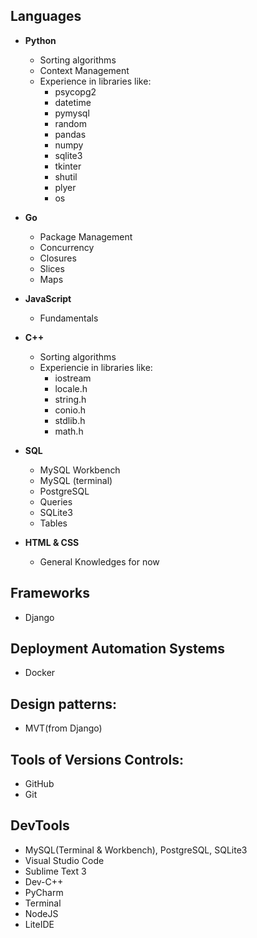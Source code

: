 ## Languages

- <b>Python</b>
  - Sorting algorithms
  - Context Management
  - Experience in libraries like:
    - psycopg2
    - datetime
    - pymysql
    - random
    - pandas
    - numpy
    - sqlite3
    - tkinter
    - shutil
    - plyer
    - os

- <b>Go</b>
  - Package Management
  - Concurrency
  - Closures
  - Slices
  - Maps
- <b>JavaScript</b>
  - Fundamentals
- <b>C++</b>
  - Sorting algorithms
  - Experiencie in libraries like:
    - iostream
    - locale.h
    - string.h
    - conio.h
    - stdlib.h
    - math.h
- <b>SQL</b>

  - MySQL Workbench
  - MySQL (terminal)
  - PostgreSQL
  - Queries
  - SQLite3
  - Tables

- <b>HTML & CSS</b>

  - General Knowledges for now

## Frameworks
- Django

## Deployment Automation Systems
- Docker

## Design patterns:
- MVT(from Django)

## Tools of Versions Controls:
- GitHub
- Git

## DevTools

- MySQL(Terminal & Workbench), PostgreSQL, SQLite3
- Visual Studio Code
- Sublime Text 3
- Dev-C++
- PyCharm
- Terminal
- NodeJS
- LiteIDE
